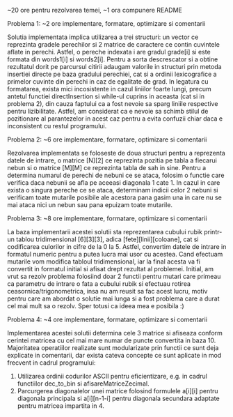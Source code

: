 ~20 ore pentru rezolvarea temei, ~1 ora compunere README

Problema 1:
~2 ore implementare, formatare, optimizare si comentarii

Solutia implementata implica utilizarea a trei structuri: un vector ce
reprezinta gradele perechilor si 2 matrice de caractere ce contin cuvintele
aflate in perechi. Astfel, o pereche indexata i are gradul grade[i] si este
formata din words1[i] si words2[i]. Pentru a sorta descrescator si a obtine
rezultatul dorit pe parcursul citirii adaugam valorile in structuri prin metoda
insertiei directe pe baza gradului perechiei, cat si a ordinii lexicografice a
primelor cuvinte din perechi in caz de egalitate de grad.
In legatura cu formatarea, exista mici incosistente in cazul liniilor foarte
lungi, precum antetul functiei directInsertion si while-ul cuprins in aceasta
(cat si in problema 2), din cauza faptului ca a fost nevoie sa sparg liniile
respective pentru lizibilitate. Astfel, am considerat ca e nevoie sa schimb
stilul de pozitionare al parantezelor in acest caz pentru a evita confuzii
chiar daca e inconsistent cu restul programului.

Problema 2:
~6 ore implementare, formatare, optimizare si comentarii

Rezolvarea implementata se foloseste de doua structuri pentru a reprezenta
datele de intrare, o matrice [N][2] ce reprezinta pozitia pe tabla a fiecarui
nebun si o matrice [M][M] ce reprezinta tabla de sah in sine. Pentru a
determina numarul de perechi de nebuni ce se ataca, folosim o functie care
verifica daca nebunii se afla pe aceeasi diagonala 1 cate 1. In cazul in care
exista o singura pereche ce se ataca, determinam indicii celor 2 nebuni si
verificam toate mutarile posibile ale acestora pana gasim una in care nu se mai
ataca nici un nebun sau pana epuizam toate mutarile.

Problema 3:
~8 ore implementare, formatare, optimizare si comentarii

La baza implementarii acestei solutii sta reprezentarea cubului rubik printr-un
tablou tridimensional [6][3][3], adica [fete][linii][coloane], cat si
codificarea culorilor in cifre de la 0 la 5. Astfel, convertim datele de
intrare in formatul numeric pentru a putea lucra mai usor cu acestea. Cand
efectuam mutarile vom modifica tabloul tridimensional, iar la final acesta va
fi convertit in formatul initial si afisat drept rezultat al problemei.
Initial, am vrut sa rezolv problema folosiind doar 2 functii pentru mutari
care primeau ca parametru de intrare o fata a cubului rubik si efectuau rotirea
ceasornica/trigonometrica, insa nu am reusit sa fac acest lucru, motiv pentru
care am abordat o solutie mai lunga si a fost problema care a durat cel mai
mult sa o rezolv. Sper totusi ca ideea mea e posibila :)

Problema 4:
~4 ore implementare, formatare, optimizare si comentarii

Implementarea acestei solutii determina cele 3 matrice si afiseaza conform
cerintei matricea cu cel mai mare numar de puncte convertita in baza 10.
Majoritatea operatiilor realizate sunt modularizate prin functii ce sunt deja
explicate in comentarii, dar exista cateva concepte ce sunt aplicate in mod
frecvent in cadrul programului:
1. Utilizarea ordinii codurilor ASCII pentru eficientizare, e.g. in cadrul
functiilor dec_to_bin si afisareMatriceZecimal.
2. Parcurgerea diagonalelor unei matrice folosind formulele a[i][i] pentru
diagonala principala si a[i][n-1-i] pentru diagonala secundara adaptate pentru
matricea impartita in 4.